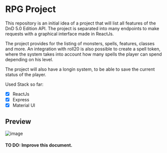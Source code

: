 # RPG Project

This repository is an initial idea of a project that will list all features of the DnD 5.0 Edition API.  The project is separated into many endpoints to make requests with a graphical interface made in ReactJs.

The project provides for the listing of monsters, spells, features, classes and more. An integration with roll20 is also possible to create a spell token, where the system takes into account how many spells the player can spend depending on his level.

The project will also have a longin system, to be able to save the current status of the player.

Used Stack so far:
 - [X] ReactJs
 - [X] Express
 - [X] Material UI

## Preview

![image](https://user-images.githubusercontent.com/29682136/119269352-437aba00-bbc5-11eb-8484-e53a922e9b41.png)


#### TO DO: Improve this document. 
